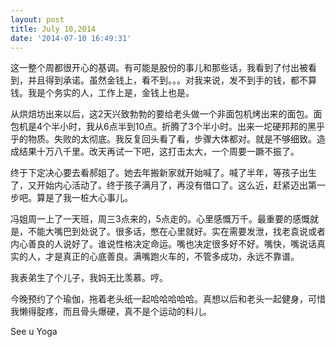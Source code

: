 ```yaml
---
layout: post
title: July 10,2014
date: '2014-07-10 16:49:31'
---
```



这一整个周都很开心的基调。有可能是股份的事儿和那些话，我看到了付出被看到，并且得到承诺。虽然金钱上，看不到。。。对我来说，发不到手的钱，都不算钱。我是个务实的人，工作上是，金钱上也是。

从烘焙坊出来以后，这2天兴致勃勃的要给老头做一个非面包机烤出来的面包。面包机是4个半小时，我从6点半到10点。折腾了3个半小时。出来一坨硬邦邦的黑乎乎的物质。失败的太彻底。我反复回头看了看，步骤大体都对。就是不够细致。造成结果十万八千里。改天再试一下吧，这打击太大，一个周要一蹶不振了。

终于下定决心要去看郝姐了。她去年搬新家就开始喊了。喊了半年，等孩子出生了，又开始内心活动了。终于孩子满月了，再没有借口了。这么近，赶紧迈出第一步吧。算是了我一桩大心事儿。

冯姐周一上了一天班，周三3点来的，5点走的。心里感慨万千。最重要的感慨就是，不能大嘴巴到处说了。很多话，憋在心里就好。实在需要发泄，找老袁说或者内心善良的人说好了。谁说性格决定命运。嘴也决定很多好不好。嘴快，嘴说话真实的人，才是真正的心底善良。满嘴跑火车的，不管多成功，永远不靠谱。

我表弟生了个儿子，我妈无比羡慕。哼。

今晚预约了个瑜伽，拖着老头纸一起哈哈哈哈哈。真想以后和老头一起健身，可惜我懒得腚疼，而且骨头爆硬，真不是个运动的料儿。

See u Yoga


